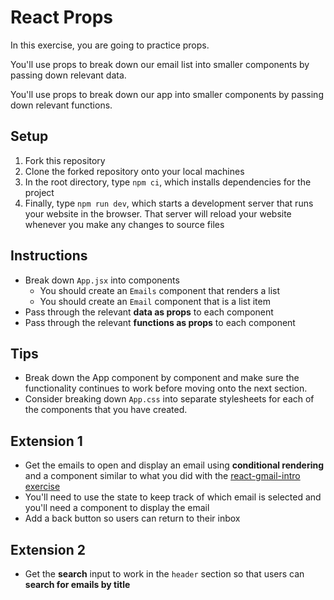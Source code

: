 # React Props

In this exercise, you are going to practice props.

You'll use props to break down our email list into smaller components by passing down relevant data.

You'll use props to break down our app into smaller components by passing down relevant functions.

## Setup

1. Fork this repository
2. Clone the forked repository onto your local machines
3. In the root directory, type `npm ci`, which installs dependencies for the project
4. Finally, type `npm run dev`, which starts a development server that runs your website in the browser. That server 
   will reload your website whenever you make any changes to source files

## Instructions
- Break down `App.jsx` into components
  - You should create an `Emails` component that renders a list
  - You should create an `Email` component that is a list item
- Pass through the relevant **data as props** to each component
- Pass through the relevant **functions as props** to each component

## Tips
- Break down the App component by component and make sure the functionality continues to work before moving onto the next section.
- Consider breaking down `App.css` into separate stylesheets for each of the components that you have created.

## Extension 1
- Get the emails to open and display an email using **conditional rendering** and a component similar to what you 
  did with the [react-gmail-intro exercise](https://github.com/boolean-uk/react-gmail-intro/blob/main/images/gmail-email-view-intro.png)
- You'll need to use the state to keep track of which email is selected and you'll need a component to display the email
- Add a back button so users can return to their inbox

## Extension 2
- Get the **search** input to work in the `header` section so that users can **search for emails by title**
